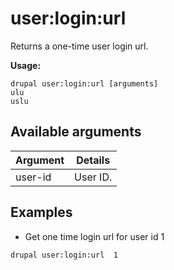 # user:login:url
Returns a one-time user login url.

**Usage:**
```
drupal user:login:url [arguments]
ulu
uslu
```

## Available arguments
Argument | Details
---------|-------------
user-id | User ID.

## Examples
* Get one time login url for user id 1
```
drupal user:login:url  1
```
